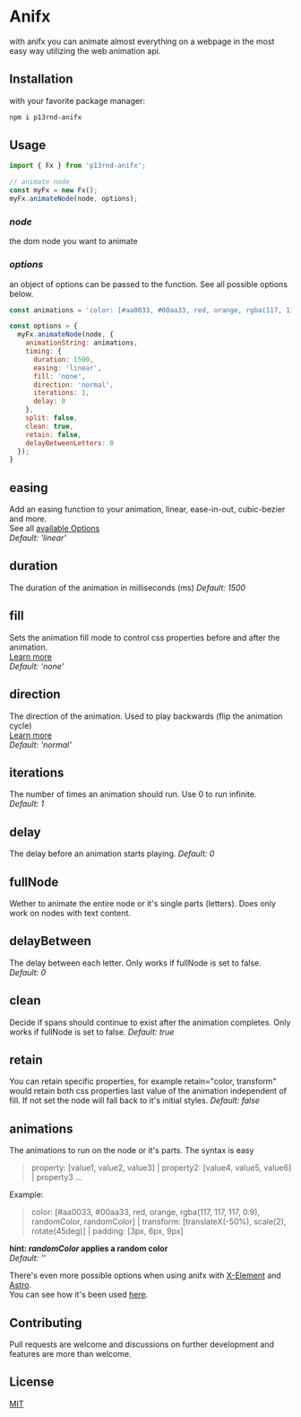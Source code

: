 # Anifx

with anifx you can animate almost everything on a webpage in the most easy way utilizing the web animation api.

## Installation

with your favorite package manager:

```bash
npm i p13rnd-anifx
```

## Usage

```js
import { Fx } from 'p13rnd-anifx';

// animate node
const myFx = new Fx();
myFx.animateNode(node, options);
```

### *node*
the dom node you want to animate

### *options*

an object of options can be passed to the function. See all possible options below. 

```js
const animations = 'color: [#aa0033, #00aa33, red, orange, rgba(117, 117, 117, 0.9), randomColor, randomColor] | transform: [translateX(-50%), scale(2), rotate(45deg)]';

const options = {
  myFx.animateNode(node, {
    animationString: animations, 
    timing: {
      duration: 1500,
      easing: 'linear',
      fill: 'none',
      direction: 'normal',
      iterations: 1,
      delay: 0
    },
    split: false,
    clean: true,
    retain: false,
    delayBetweenLetters: 0
  });
}
```

## **easing**
Add an easing function to your animation, linear, ease-in-out, cubic-bezier and more.  
See all [available Options](https://developer.mozilla.org/en-US/docs/Web/CSS/easing-function)  
*Default: 'linear'*  

## **duration**
The duration of the animation in milliseconds (ms)
*Default: 1500*

## **fill**
Sets the animation fill mode to control css properties before and after the animation.  
[Learn more](https://developer.mozilla.org/en-US/docs/Web/CSS/animation-fill-mode)  
*Default: 'none'*

## **direction**
The direction of the animation. Used to play backwards (flip the animation cycle)   
[Learn more](https://developer.mozilla.org/en-US/docs/Web/CSS/animation-direction)  
*Default: 'normal'*

## **iterations**
The number of times an animation should run. Use 0 to run infinite.  
*Default: 1*

## **delay**
The delay before an animation starts playing. 
*Default: 0*

## **fullNode**
Wether to animate the entire node or it's single parts (letters). Does only work on nodes with text content.   

## **delayBetween**
The delay between each letter. Only works if fullNode is set to false.  
*Default: 0*

## **clean**
Decide if spans should continue to exist after the animation completes. Only works if fullNode is set to false. 
*Default: true*

## **retain**
You can retain specific properties, for example retain="color, transform" would retain both css properties last value of the animation independent of fill. If not set the node will fall back to it's initial styles. 
*Default: false*

## **animations**
The animations to run on the node or it's parts. The syntax is easy  
> property: [value1, value2, value3] | property2: [value4, value5, value6] | property3 ...  

Example:  

>color: [#aa0033, #00aa33, red, orange, rgba(117, 117, 117, 0.9), randomColor, randomColor] | transform: [translateX(-50%), scale(2), rotate(45deg)] | padding: [3px, 6px, 9px]  

**hint: *randomColor* applies a random color**  
*Default: ''*

There's even more possible options when using anifx with [X-Element](https://github.com/aFuzzyBear/astro-ui/tree/main/components/XElement) and [Astro](https://github.com/withastro/astro).  
You can see how it's been used [here](https://github.com/p13rnd/proxima/blob/master/src/components/x.astro).

## Contributing
Pull requests are welcome and discussions on further development and features are more than welcome.

## License
[MIT](https://github.com/p13rnd/anifx/blob/master/LICENSE.md)